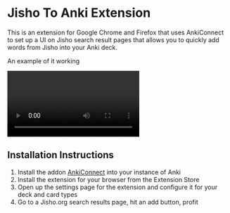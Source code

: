 # Jisho To Anki Extension

This is an extension for Google Chrome and Firefox that uses AnkiConnect to set up a UI on Jisho search result pages that allows you to quickly add words from Jisho into your Anki deck.

An example of it working 

![](example.mov)

## Installation Instructions

1. Install the addon [AnkiConnect](https://ankiweb.net/shared/info/2055492159) into your instance of Anki
2. Install the extension for your browser from the Extension Store
3. Open up the settings page for the extension and configure it for your deck and card types
4. Go to a Jisho.org search results page, hit an add button, profit